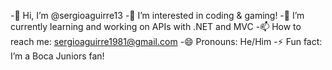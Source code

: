 -👋 Hi, I’m @sergioaguirre13
-👀 I’m interested in coding & gaming!
-🌱 I’m currently learning and working on APIs with .NET and MVC
-📫 How to reach me: sergioaguirre1981@gmail.com
-😄 Pronouns: He/Him
-⚡ Fun fact: I’m a Boca Juniors fan!

<!---
sergioaguirre13/sergioaguirre13 is a ✨ special ✨ repository because its `README.md` (this file) appears on your GitHub profile.
You can click the Preview link to take a look at your changes.
--->
